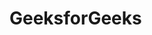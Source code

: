    # GeeksforGeeks
   
 
   
       
     
            
       
         
            
        
        
  
